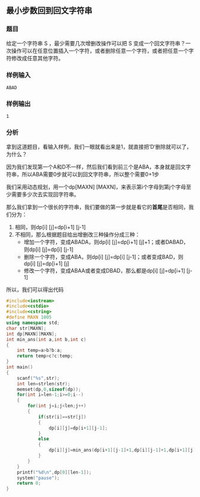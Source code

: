 ## 最小步数回到回文字符串

### 题目

给定一个字符串 S ，最少需要几次增删改操作可以把 S 变成一个回文字符串？一次操作可以在任意位置插入一个字符，或者删除任意一个字符，或者把任意一个字符修改成任意其他字符。

### 样例输入

```
ABAD
```

### 样例输出

```
1
```

### 分析

拿到这道题目，看输入样例，我们一眼就看出来是1，就直接把’D‘删除就可以了，为什么？

因为我们发现第一个A和D不一样，然后我们看到前三个是ABA，本身就是回文字符串，所以ABA需要0步就可以到回文字符串，所以整个需要0+1步

我们采用动态规划，用一个dp[MAXN] [MAXN]，来表示第i个字母到第j个字母至少需要多少次去实现回字符串。

那么我们拿到一个很长的字符串，我们要做的第一步就是看它的**首尾**是否相同，我们分为：

1. 相同，则dp[i] [j]=dp[i+1] [j-1]
2. 不相同，那么根据题目给出增删改三种操作分成三种：
   - 增加一个字符，变成ABADA，则dp[i] [j]=dp[i+1] [j]+1；或者DABAD，则dp[i] [j]=dp[i] [j-1]
   - 删除一个字符，变成ABA，则dp[i] [j]=dp[i] [j-1]；或者变成BAD，则dp[i] [j]=dp[i+1] [j]
   - 修改一个字符，变成ABAA或者变成DBAD，那么都是dp[i] [j]=dp[i+1] [j-1]

所以，我们可以得出代码

```c++
#include<iostream>
#include<cstdio>
#include<cstring>
#define MAXN 1005
using namespace std;
char str[MAXN];
int dp[MAXN][MAXN];
int min_ans(int a,int b,int c)
{
    int temp=a>b?b:a;
    return temp>c?c:temp;
}
int main()
{
    scanf("%s",str);
    int len=strlen(str);
    memset(dp,0,sizeof(dp));
    for(int i=len-1;i>=0;i--)
    {
        for(int j=i;j<len;j++)
        {
            if(str[i]==str[j])
            {
                dp[i][j]=dp[i+1][j-1];
            }
            else
            {
                dp[i][j]=min_ans(dp[i+1][j-1]+1,dp[i][j-1]+1,dp[i+1][j]+1);
            }
        }
    }
    printf("%d\n",dp[0][len-1]);
    system("pause");
    return 0;
}
```













